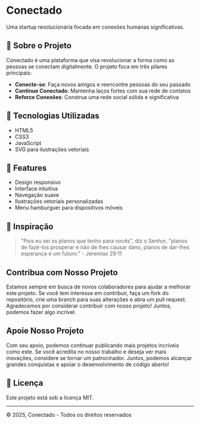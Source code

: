 # Conectado

Uma startup revolucionária focada em conexões humanas significativas.

## 📱 Sobre o Projeto

Conectado é uma plataforma que visa revolucionar a forma como as pessoas se conectam digitalmente. O projeto foca em três pilares principais:

- **Conecte-se**: Faça novos amigos e reencontre pessoas do seu passado
- **Continue Conectado**: Mantenha laços fortes com sua rede de contatos
- **Reforce Conexões**: Construa uma rede social sólida e significativa

## 🚀 Tecnologias Utilizadas

- HTML5
- CSS3
- JavaScript
- SVG para ilustrações vetoriais

## 🎨 Features

- Design responsivo
- Interface intuitiva
- Navegação suave
- Ilustrações vetoriais personalizadas
- Menu hamburguer para dispositivos móveis

## 🌟 Inspiração

> "Pois eu sei os planos que tenho para vocês", diz o Senhor, "planos de fazê-los prosperar e não de lhes causar dano, planos de dar-lhes esperança e um futuro." - Jeremias 29:11

## Contribua com Nosso Projeto
Estamos sempre em busca de novos colaboradores para ajudar a melhorar este projeto. Se você tem interesse em contribuir, faça um fork do repositório, crie uma branch para suas alterações e abra um pull request. Agradecemos por considerar contribuir com nosso projeto! Juntos, podemos fazer algo incrível.

## Apoie Nosso Projeto
Com seu apoio, podemos continuar publicando mais projetos incríveis como este. Se você acredita no nosso trabalho e deseja ver mais inovações, considere se tornar um patrocinador. Juntos, podemos alcançar grandes conquistas e apoiar o desenvolvimento de código aberto!

## 📄 Licença

Este projeto está sob a licença MIT.

---
© 2025, Conectado - Todos os direitos reservados
